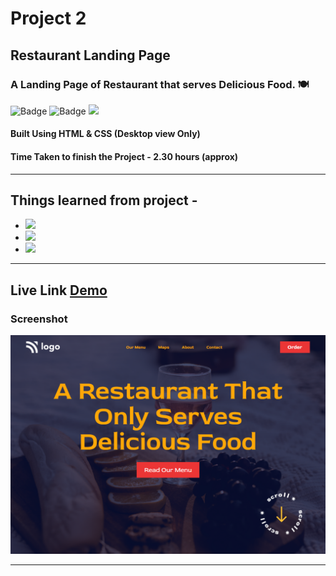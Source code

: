 # Project 2

## Restaurant Landing Page

### A Landing Page of Restaurant that serves Delicious Food. 🍽️

![Badge](https://img.shields.io/badge/Manas--Ranjan--Murmu-Project2-blue) ![Badge](https://img.shields.io/badge/LCO-Full%20Stack%20Javascript%20Bootcamp-orange) ![](https://img.shields.io/badge/HTML-CSS-green)

#### Built Using HTML & CSS (Desktop view Only)

#### Time Taken to finish the Project - 2.30 hours (approx)

---

## Things learned from project -

- ![](https://img.shields.io/badge/CSS-Positioning-yellow)
- ![](https://img.shields.io/badge/CSS-Selectors-red)
- ![](https://img.shields.io/badge/CSS-Gradients-blue)

---

## Live Link [Demo](https://manas-ranjan-murmu-project2.netlify.app/)

### Screenshot

![screeshot](./screenshot-proj-2.png)

---
